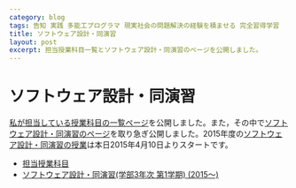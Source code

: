 ```yaml
---
category: blog
tags: 告知 実践 多能工プログラマ 現実社会の問題解決の経験を積ませる 完全習得学習
title: ソフトウェア設計・同演習
layout: post
excerpt: 担当授業科目一覧とソフトウェア設計・同演習のページを公開しました。
---
```

# ソフトウェア設計・同演習

[私が担当している授業科目の一覧ページ](/courses/)を公開しました。また，その中で[ソフトウェア設計・同演習のページ](/courses/SoftwareDesign.html)を取り急ぎ公開しました。2015年度の[ソフトウェア設計・同演習の授業](/courses/SoftwareDesign.html)は本日2015年4月10日よりスタートです。

* [担当授業科目](/courses/)
* [ソフトウェア設計・同演習(学部3年次 第1学期) (2015〜)](/courses/SoftwareDesign.html)


